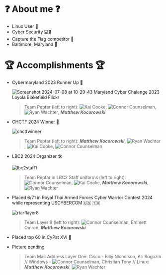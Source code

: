 # ❓ About me ❓

- Linux User 🐧
- Cyber Security 💻🔒
- Capture the Flag competitor 🚩
- Baltimore, Maryland 📍

# 🏆 Accomplishments 🏆

- Cybermaryland 2023 Runner Up 🥈
  
  ![Screenshot 2024-07-08 at 10-29-43 Maryland Cyber Chalenge 2023 Loyola Blakefield Flickr](https://github.com/mattkoco/mattkoco/assets/108554371/eb96998a-85d2-4b6a-923a-b97a01301435)

  > Team Peptar (left to right): ![Kai Cooke](https://github.com/ediveroli), ![Connor Counselman](https://github.com/ConnorC455), ![Ryan Wachter](https://github.com/rcwachter), ***Matthew Kocorowski***

- CHCTF 2024 Winner 🥇

  ![chctfwinner](https://github.com/mattkoco/mattkoco/assets/108554371/9cb15aa5-b660-45b4-90c9-9be83dbd7c6e)

  > Team Peptar (left to right): ***Matthew Kocorowski***, ![Ryan Wachter](https://github.com/rcwachter), ![Kai Cooke](https://github.com/ediveroli), ![Connor Counselman](https://github.com/ConnorC455)
  
- LBC2 2024 Organizer 🛠

  ![lbc2staff1](https://github.com/mattkoco/mattkoco/assets/108554371/f1c1e564-965b-4232-b4d9-51211187e153)

  > Team Peptar in LBC2 Staff uniforms (left to right): ![Connor Counselman](https://github.com/ConnorC455), ![Kai Cooke](https://github.com/ediveroli), ***Matthew Kocorowski***, ![Ryan Wachter](https://github.com/rcwachter)

- Placed 6/71 in Royal Thai Armed Forces Cyber Warrior Contest 2024 while representing USCYBERCOM 🇺🇸 🇹🇭
  
  ![rtarflayer8](https://github.com/mattkoco/mattkoco/assets/108554371/585b3aa7-0e84-4963-960b-8a54c321f06c)

  > Team Layer 8 (left to right): ![Connor Counselman](https://github.com/ConnorC455), Emmett Omron, ***Matthew Kocorowski***

- Placed top 60 in CyPat XVI 🐧
- Picture pending
  > Team Mac Address Layer One: Cisco - Billy Nicholson, Ari Rogozin // Windows - ![Connor Counselman](https://github.com/ConnorC455), Christian Tony // Linux: ***Matthew Kocorowski***, ![Ryan Wachter](https://github.com/rcwachter)


  
